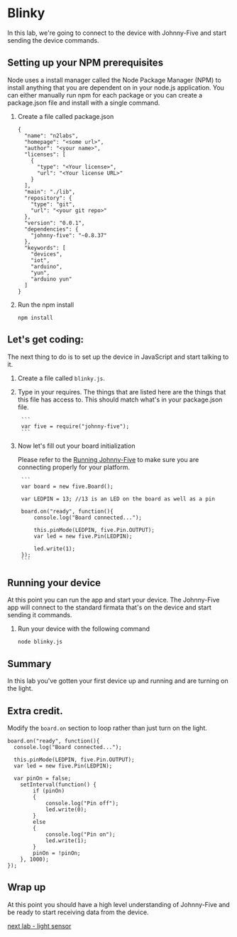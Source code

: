 # Blinky

In this lab, we're going to connect to the device with Johnny-Five and start sending the device commands.

## Setting up your NPM prerequisites 

Node uses a install manager called the Node Package Manager (NPM) to install anything that you are dependent on in your node.js application. You can either manually run npm for each package or you can create a package.json file and install with a single command. 

1. Create a file called package.json
    
    ```
    {
      "name": "n2labs",
      "homepage": "<some url>",
      "author": "<your name>",
      "licenses": [
        {
          "type": "<Your license>",
          "url": "<Your license URL>"
        }
      ],
      "main": "./lib",
      "repository": {
        "type": "git",
        "url": "<your git repo>"
      },
      "version": "0.0.1",
      "dependencies": {
        "johnny-five": "~0.8.37"
      },
      "keywords": [
        "devices",
        "iot",
        "arduino",
        "yun",
        "arduino yun"
      ]
    }
    ```

2. Run the npm install 

    `npm install`

## Let's get coding:

The next thing to do is to set up the device in JavaScript and start talking to it. 

1. Create a file called `blinky.js`. 
2. Type in your requires. The things that are listed here are the things that this file has access to. This should match what's in your package.json file. 

        ```
        var five = require("johnny-five");
        ```

3. Now let's fill out your board initialization

    Please refer to the [Running Johnny-Five](./runningjohnnyfive.md) to make sure you are connecting properly for your platform.  

        ```
        var board = new five.Board();

        var LEDPIN = 13; //13 is an LED on the board as well as a pin

        board.on("ready", function(){
            console.log("Board connected...");

            this.pinMode(LEDPIN, five.Pin.OUTPUT);
            var led = new five.Pin(LEDPIN);

            led.write(1);
        });
        ```
    
## Running your device

At this point you can run the app and start your device. The Johnny-Five app will connect to the standard firmata that's on the device and start sending it commands. 

1. Run your device with the following command 

    `node blinky.js`

## Summary

In this lab you've gotten your first device up and running and are turning on the light. 

## Extra credit. 

Modify the `board.on` section to loop rather than just turn on the light. 

```
board.on("ready", function(){
  console.log("Board connected...");

  this.pinMode(LEDPIN, five.Pin.OUTPUT);
  var led = new five.Pin(LEDPIN);

  var pinOn = false;
    setInterval(function() {
        if (pinOn)
        {
            console.log("Pin off");
            led.write(0);
        }
        else
        {
            console.log("Pin on");
            led.write(1);
        }
        pinOn = !pinOn;
    }, 1000);
});
```

## Wrap up

At this point you should have a high level understanding of Johnny-Five and be ready to start receiving data from the device. 

[next lab - light sensor](./lightsensor.md)
